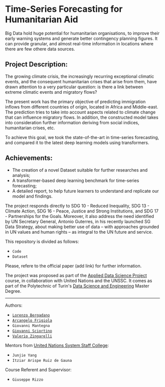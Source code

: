# Time-Series Forecasting for Humanitarian Aid
Big Data hold huge potential for humanitarian organisations, to improve their early warning systems and generate better contingency planning figures. It can provide granular, and almost real-time information in locations where there are few othere data sources.

## Project Description:
The growing climate crisis, the increasingly recurring exceptional climatic events, and the consequent humanitarian crises that arise from them, have drawn attention to a very particular question: is there a link between extreme climatic events and migratory flows?

The present work has the primary objective of predicting immigration inflows from different countries of origin, located in Africa and Middle-east. The prediction tries to take into account aspects related to climate change that can influence migratory flows. In addition, the constructed model takes into consideration further information deriving from social indices, humanitarian crises, etc.

To achieve this goal, we took the state-of-the-art in time-series forecasting, and compared it to the latest deep learning models using transformers.

## Achievements:
- The creation of a novel Dataset suitable for further researches and analysis;
- A transformer-based deep learning benchmark for time-series forecasting;
- A detailed report, to help future learners to understand and replicate our model and findings.

The project responds directly to SDG 10 - Reduced Inequality, SDG 13 - Climate Action, SDG 16 - Peace, Justice and Strong Institutions, and  SDG 17 - Partnerships for the Goals. Moreover, it also address the need identified by UN Secretary General, Antonio Guterres, in his recently launched SG Data Strategy, about making better use of data – with approaches grounded in UN values and human rights – as integral to the UN future and service.


This repository is divided as follows:
- `Code`
- `Dataset`

Please, refere to the official paper (add link) for further information.

The project was proposed as part of the [Applied Data Science Project](https://github.com/adsp-polito/adsp-polito.github.io) course, in collaboration with United Nations and the UNSSC. It comes as part of the Polytechnic of Turin's [Data Science and Engineering](https://didattica.polito.it/laurea_magistrale/data_science/en/home) Master Degree.


----

Authors: 
- [`Lorenzo Bergadano`](https://github.com/lolloberga)
- [`Arcangelo Frigiola`](https://github.com/arcangeloC-137)
- `Giovanni Mantegna`
- [`Giovanni Sciortino`](https://github.com/GiovaSciortino)
- [`Valerio Zingarelli`](https://github.com/z216z)

Mentors from [United Nations System Staff College](https://www.unssc.org/):
- `Junjie Yang` 
- `Itziar Arispe Ruiz de Gauna`

Course Referent and Supervisor:
- `Giuseppe Rizzo`
